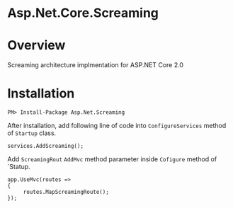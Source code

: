 # Asp.Net.Core.Screaming

# Overview

Screaming architecture implmentation for ASP.NET Core 2.0

# Installation

```
PM> Install-Package Asp.Net.Screaming
```

After installation, add following line of code into `ConfigureServices` method of `Startup` class.

```
services.AddScreaming();
```

Add `ScreamingRout` `AddMvc` method parameter inside `Cofigure` method of `Statup.

```
app.UseMvc(routes =>
{
     routes.MapScreamingRoute();
});
```
